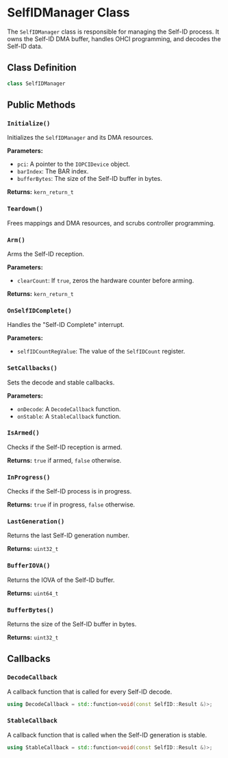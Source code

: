 # SelfIDManager Class

The `SelfIDManager` class is responsible for managing the Self-ID process. It owns the Self-ID DMA buffer, handles OHCI programming, and decodes the Self-ID data.

## Class Definition

```cpp
class SelfIDManager
```

## Public Methods

### `Initialize()`

Initializes the `SelfIDManager` and its DMA resources.

**Parameters:**

*   `pci`: A pointer to the `IOPCIDevice` object.
*   `barIndex`: The BAR index.
*   `bufferBytes`: The size of the Self-ID buffer in bytes.

**Returns:** `kern_return_t`

### `Teardown()`

Frees mappings and DMA resources, and scrubs controller programming.

### `Arm()`

Arms the Self-ID reception.

**Parameters:**

*   `clearCount`: If `true`, zeros the hardware counter before arming.

**Returns:** `kern_return_t`

### `OnSelfIDComplete()`

Handles the "Self-ID Complete" interrupt.

**Parameters:**

*   `selfIDCountRegValue`: The value of the `SelfIDCount` register.

### `SetCallbacks()`

Sets the decode and stable callbacks.

**Parameters:**

*   `onDecode`: A `DecodeCallback` function.
*   `onStable`: A `StableCallback` function.

### `IsArmed()`

Checks if the Self-ID reception is armed.

**Returns:** `true` if armed, `false` otherwise.

### `InProgress()`

Checks if the Self-ID process is in progress.

**Returns:** `true` if in progress, `false` otherwise.

### `LastGeneration()`

Returns the last Self-ID generation number.

**Returns:** `uint32_t`

### `BufferIOVA()`

Returns the IOVA of the Self-ID buffer.

**Returns:** `uint64_t`

### `BufferBytes()`

Returns the size of the Self-ID buffer in bytes.

**Returns:** `uint32_t`

## Callbacks

### `DecodeCallback`

A callback function that is called for every Self-ID decode.

```cpp
using DecodeCallback = std::function<void(const SelfID::Result &)>;
```

### `StableCallback`

A callback function that is called when the Self-ID generation is stable.

```cpp
using StableCallback = std::function<void(const SelfID::Result &)>;
```
